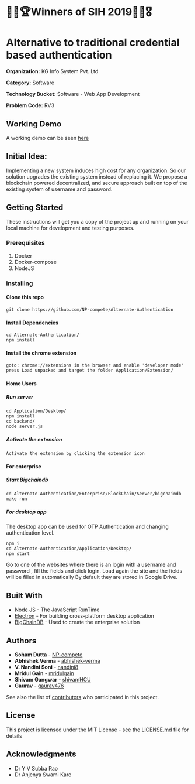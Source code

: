 # 🎉🎊🏆Winners of SIH 2019🎁🥇🎖️

# Alternative to traditional credential based authentication

**Organization:**      KG Info System Pvt. Ltd

**Category:**          Software

**Technology Bucket:** Software - Web App Development

**Problem Code:**      RV3

## Working Demo

A working demo can be seen [here](https://www.youtube.com/watch?v=SF3bruNefgk&feature=youtu.be)

## Initial Idea:

Implementing a new system induces high cost for any organization. So our solution upgrades the existing
system instead of replacing it. We propose a blockchain powered decentralized, and secure approach built on top of the existing system of username and password.

## Getting Started

These instructions will get you a copy of the project up and running on your local machine for development and testing purposes.

### Prerequisites

1. Docker
2. Docker-compose
3. NodeJS

### Installing

#### Clone this repo

```
git clone https://github.com/NP-compete/Alternate-Authentication
```

#### Install Dependencies

```
cd Alternate-Authentication/
npm install
```

#### Install the chrome extension

```
goto: chrome://extensions in the browser and enable 'developer mode'
press Load unpacked and target the folder Application/Extension/
```

#### Home Users

##### Run server

```
cd Application/Desktop/
npm install
cd backend/
node server.js
```

##### Activate the extension

```
Activate the extension by clicking the extension icon
```

#### For enterprise

##### Start Bigchaindb

```
cd Alternate-Authentication/Enterprise/BlockChain/Server/bigchaindb
make run
```

##### For desktop app

The desktop app can be used for OTP Authentication and changing authentication level.

```
npm i
cd Alternate-Authentication/Application/Desktop/
npm start
```

Go to one of the websites where there is an login with a username and password , fill the fields and click login.
Load again the site and the fields will be filled in automatically
By default they are stored in Google Drive.


## Built With

* [Node JS](https://nodejs.org/en/) - The JavaScript RunTime
* [Electron](https://electronjs.org/) - For building cross-platform desktop application
* [BigChainDB](https://www.bigchaindb.com/) - Used to create the enterprise solution

## Authors

* **Soham Dutta** - [NP-compete](https://github.com/NP-compete)
* **Abhishek Verma** - [abhishek-verma](https://github.com/abhishek-verma)
* **V. Nandini Soni** - [nandini8](https://github.com/nandini8)
* **Mridul Gain** - [mridulgain](https://github.com/mridulgain)
* **Shivam Gangwar** - [shivamHCU](https://github.com/shivamHCU)
* **Gaurav** - [gaurav476](https://github.com/gaurav476)

See also the list of [contributors](https://github.com/NP-compete/Alternate-Authentication/contributors) who participated in this project.

## License

This project is licensed under the MIT License - see the [LICENSE.md](LICENSE.md) file for details

## Acknowledgments

* Dr Y V Subba Rao
* Dr Anjenya Swami Kare
